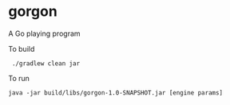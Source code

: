 # gorgon
A Go playing program

To build

```
 ./gradlew clean jar
```

To run

```
java -jar build/libs/gorgon-1.0-SNAPSHOT.jar [engine params]
```
